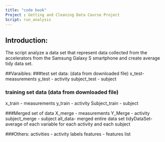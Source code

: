 ```yaml
---
title: "code book"
Project : Getting and Cleaning Data Course Project
Script: run_analysis
---
```


## Introduction: 
The script analyze a data set that represent data collected from the accelerators from the Samsung Galaxy S smartphone and create average tidy data set. 

##Varaibles:
###test set data: (data from downloaded file)
x_test- measurements
y_test - activity
subject_test - subject 

### training set data (data from downloaded file)
x_train - measurements
y_train - activity
Subject_train - subject

###Merged set of data
X_merge - measurements
Y_Merge - activity
subject_merge - subject
all_data-  merged entire data set
tidyDataSet-  average of each variable for each activity and each subject

###Others:
activities - activity labels
features - features list



